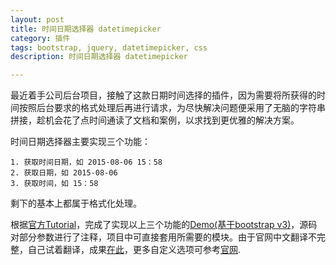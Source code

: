 ```yaml
---
layout: post
title: 时间日期选择器 datetimepicker
category: 插件
tags: bootstrap, jquery, datetimepicker, css
description: 时间日期选择器 datetimepicker

---
```


最近着手公司后台项目，接触了这款日期时间选择的插件，因为需要将所获得的时间按照后台要求的格式处理后再进行请求，为尽快解决问题便采用了无脑的字符串拼接，趁机会花了点时间通读了文档和案例，以求找到更优雅的解决方案。

时间日期选择器主要实现三个功能：

	1. 获取时间日期，如 2015-08-06 15：58
	2. 获取日期，如 2015-08-06
	3. 获取时间，如 15：58
	
剩下的基本上都属于格式化处理。

根据[官方Tutorial](http://www.bootcss.com/p/bootstrap-datetimepicker/)，完成了实现以上三个功能的[Demo(基于bootstrap v3)](/html/2015-08-06-plugin-datetimepicker/v3_test.html)，源码对部分参数进行了注释，项目中可直接套用所需要的模块。由于官网中文翻译不完整，自己试着翻译，成果[在此](/2015/08/07/plugin-datetimepicker-tutorial.html)，更多自定义选项可参考[官网](http://www.bootcss.com/p/bootstrap-datetimepicker/).